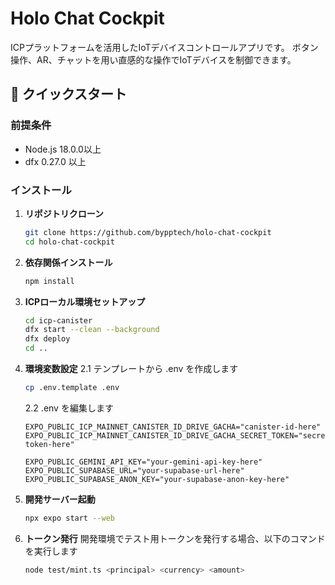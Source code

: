# Holo Chat Cockpit 

ICPプラットフォームを活用したIoTデバイスコントロールアプリです。
ボタン操作、AR、チャットを用い直感的な操作でIoTデバイスを制御できます。


## 🚀 クイックスタート

### 前提条件
- Node.js 18.0.0以上
- dfx 0.27.0 以上

### インストール

1. **リポジトリクローン**
   ```bash
   git clone https://github.com/bypptech/holo-chat-cockpit
   cd holo-chat-cockpit
   ```

2. **依存関係インストール**
   ```bash
   npm install
   ```

3. **ICPローカル環境セットアップ**
   ```bash
   cd icp-canister
   dfx start --clean --background
   dfx deploy
   cd ..
   ```
  
4. **環境変数設定**
   2.1 テンプレートから .env を作成します
   ```bash
   cp .env.template .env
   ```
   2.2 .env を編集します
   ```env
   EXPO_PUBLIC_ICP_MAINNET_CANISTER_ID_DRIVE_GACHA="canister-id-here"
   EXPO_PUBLIC_ICP_MAINNET_CANISTER_ID_DRIVE_GACHA_SECRET_TOKEN="secret-token-here"

   EXPO_PUBLIC_GEMINI_API_KEY="your-gemini-api-key-here"
   EXPO_PUBLIC_SUPABASE_URL="your-supabase-url-here"
   EXPO_PUBLIC_SUPABASE_ANON_KEY="your-supabase-anon-key-here"
   ```

5. **開発サーバー起動**
   ```bash
   npx expo start --web
   ```

6. **トークン発行**
   開発環境でテスト用トークンを発行する場合、以下のコマンドを実行します
   ```bash
   node test/mint.ts <principal> <currency> <amount>
   ```
